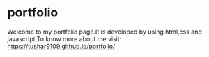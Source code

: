# portfolio
Welcome to my portfolio page.It is developed by using html,css and javascript.To know more about me visit:  https://tushar9109.github.io/portfolio/

